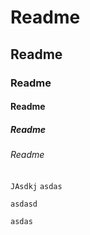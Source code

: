 # Readme
## Readme
### Readme
#### Readme
##### Readme
###### Readme
`
JAsdkj
`
``
asdas
``
```
asdasd
```
````
asdas
````
